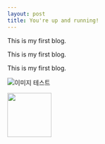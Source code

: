 ```yaml
---
layout: post
title: You're up and running!
---
```

This is my first blog.

This is my first blog.

This is my first blog.

![이미지 테스트](/images/404.jpg)

<img src="/images/404.jpg" width="100" height="100"/>


